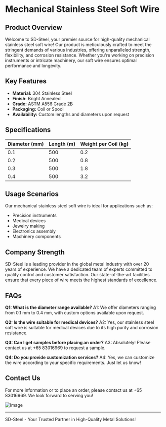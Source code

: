 # Mechanical Stainless Steel Soft Wire

## Product Overview
Welcome to SD-Steel, your premier source for high-quality mechanical stainless steel soft wire! Our product is meticulously crafted to meet the stringent demands of various industries, offering unparalleled strength, flexibility, and corrosion resistance. Whether you're working on precision instruments or intricate machinery, our soft wire ensures optimal performance and longevity.

## Key Features
- **Material:** 304 Stainless Steel
- **Finish:** Bright Annealed
- **Grade:** ASTM A556 Grade 2B
- **Packaging:** Coil or Spool
- **Availability:** Custom lengths and diameters upon request

## Specifications
| Diameter (mm) | Length (m) | Weight per Coil (kg) |
|---------------|------------|----------------------|
| 0.1           | 500        | 0.2                  |
| 0.2           | 500        | 0.8                  |
| 0.3           | 500        | 1.8                  |
| 0.4           | 500        | 3.2                  |

## Usage Scenarios
Our mechanical stainless steel soft wire is ideal for applications such as:
- Precision instruments
- Medical devices
- Jewelry making
- Electronics assembly
- Machinery components

## Company Strength
SD-Steel is a leading provider in the global metal industry with over 20 years of experience. We have a dedicated team of experts committed to quality control and customer satisfaction. Our state-of-the-art facilities ensure that every piece of wire meets the highest standards of excellence.

## FAQs
**Q1: What is the diameter range available?**
A1: We offer diameters ranging from 0.1 mm to 0.4 mm, with custom options available upon request.

**Q2: Is the wire suitable for medical devices?**
A2: Yes, our stainless steel soft wire is suitable for medical devices due to its high purity and corrosion resistance.

**Q3: Can I get samples before placing an order?**
A3: Absolutely! Please contact us at +65 83016969 to request a sample.

**Q4: Do you provide customization services?**
A4: Yes, we can customize the wire according to your specific requirements. Just let us know!

## Contact Us
For more information or to place an order, please contact us at +65 83016969. We look forward to serving you!

![Image](https://github.com/user-attachments/assets/2567258e-e124-4816-932d-1809bd27ef0b)

---

SD-Steel - Your Trusted Partner in High-Quality Metal Solutions!